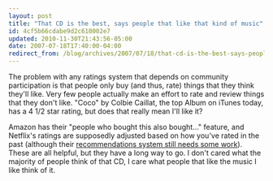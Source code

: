 ```yaml
---
layout: post
title: "That CD is the best, says people that like that kind of music"
id: 4cf5b66cdabe9d2c610002e7
updated: 2010-11-30T21:43:56-05:00
date: 2007-07-18T17:40:00-04:00
redirect_from: /blog/archives/2007/07/18/that-cd-is-the-best-says-people-that-like-that-kind-of-music/
---
```


The problem with any ratings system that depends on community participation is that people only buy (and thus, rate) things that they think they'll like. Very few people actually make an effort to rate and review things that they don't like. "Coco" by Colbie Caillat, the top Album on iTunes today, has a 4 1/2 star rating, but does that really mean I'll like it?

Amazon has their "people who bought this also bought…" feature, and Netflix's ratings are supposedly adjusted based on how you've rated in the past (although their [recommendations system still needs some work](http://stream.opensoul.org/post/2579602)). These are all helpful, but they have a long way to go. I don't cared what the majority of people think of that CD, I care what people that like the music I like think of it.
